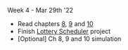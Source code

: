 Week 4 - Mar 29th '22

- Read chapters [8](https://pages.cs.wisc.edu/~remzi/OSTEP/cpu-sched-mlfq.pdf), [9](https://pages.cs.wisc.edu/~remzi/OSTEP/cpu-sched-lottery.pdf) and [10](https://pages.cs.wisc.edu/~remzi/OSTEP/cpu-sched-multi.pdf)
- Finish [Lottery Scheduler](https://github.com/remzi-arpacidusseau/ostep-projects/tree/master/scheduling-xv6-lottery) project
- [Optional] Ch 8, 9 and 10 simulation
